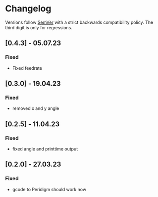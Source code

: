 <!--
SPDX-FileCopyrightText: 2022 German Aerospace Center (DLR)

SPDX-License-Identifier: MIT
-->

# Changelog

Versions follow [SemVer](https://semver.org/) with a strict backwards compatibility policy.
The third digit is only for regressions.

## [0.4.3] - 05.07.23
### Fixed
- Fixed feedrate
## [0.3.0] - 19.04.23
### Fixed
- removed x and y angle
## [0.2.5] - 11.04.23
### Fixed
- fixed angle and printtime output
## [0.2.0] - 27.03.23
### Fixed
- gcode to Peridigm should work now
